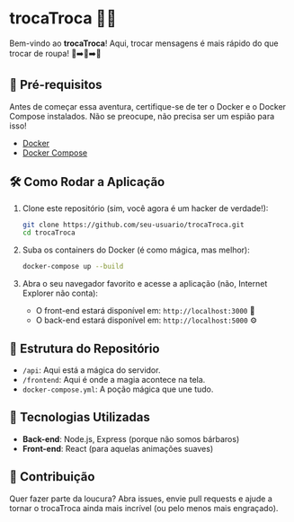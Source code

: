 # trocaTroca 📲🎉

Bem-vindo ao **trocaTroca**! Aqui, trocar mensagens é mais rápido do que trocar de roupa! 👗➡️👕➡️👖

## 🚀 Pré-requisitos

Antes de começar essa aventura, certifique-se de ter o Docker e o Docker Compose instalados. Não se preocupe, não precisa ser um espião para isso!

- [Docker](https://docs.docker.com/get-docker/)
- [Docker Compose](https://docs.docker.com/compose/install/)

## 🛠️ Como Rodar a Aplicação

1. Clone este repositório (sim, você agora é um hacker de verdade!):

    ```sh
    git clone https://github.com/seu-usuario/trocaTroca.git
    cd trocaTroca
    ```

2. Suba os containers do Docker (é como mágica, mas melhor):

    ```sh
    docker-compose up --build
    ```

3. Abra o seu navegador favorito e acesse a aplicação (não, Internet Explorer não conta):

    - O front-end estará disponível em: `http://localhost:3000` 🎨
    - O back-end estará disponível em: `http://localhost:5000` ⚙️

## 📂 Estrutura do Repositório

- `/api`: Aqui está a mágica do servidor.
- `/frontend`: Aqui é onde a magia acontece na tela.
- `docker-compose.yml`: A poção mágica que une tudo.

## 🌟 Tecnologias Utilizadas

- **Back-end**: Node.js, Express (porque não somos bárbaros)
- **Front-end**: React (para aquelas animações suaves)

## 🤝 Contribuição

Quer fazer parte da loucura? Abra issues, envie pull requests e ajude a tornar o trocaTroca ainda mais incrível (ou pelo menos mais engraçado).

